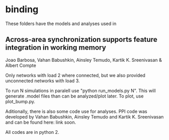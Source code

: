 # binding

These folders have the models and analyses used in  

## Across-area synchronization supports feature integration in working memory
Joao Barbosa, Vahan Babushkin, Ainsley Temudo, Kartik K. Sreenivasan & Albert Compte

Only networks with load 2 where connected, but we also provided unconnected networks with load 3.

To run N simulations in paralell use "python run_models.py N". This will generate .model files than can be analyzed/plot later. To plot, use plot_bump.py.

Aditionally, there is also some code use for analyses. PPI code was developed by Vahan Babushkin, Ainsley Temudo and Kartik K. Sreenivasan and can be found here: link soon.

All codes are in python 2.
